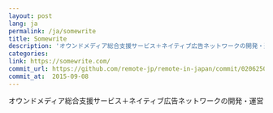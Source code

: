```yaml
---
layout: post
lang: ja
permalink: /ja/somewrite
title: Somewrite
description: 'オウンドメディア総合支援サービス＋ネイティブ広告ネットワークの開発・運営'
categories: 
link: https://somewrite.com/
commit_url: https://github.com/remote-jp/remote-in-japan/commit/0206250f596c38ce09cffdc01b7905ef7fceea7c
commit_at:  2015-09-08
---
```


<p>オウンドメディア総合支援サービス＋ネイティブ広告ネットワークの開発・運営</p>
